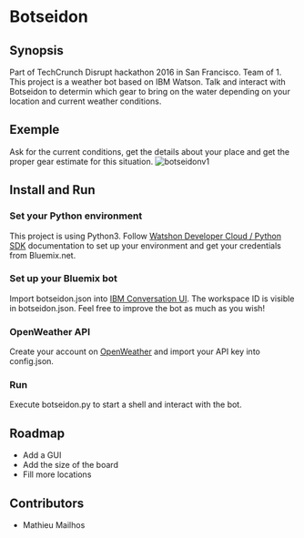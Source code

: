 # Botseidon

## Synopsis
Part of TechCrunch Disrupt hackathon 2016 in San Francisco. Team of 1. 
This project is a weather bot based on IBM Watson.
Talk and interact with Botseidon to determin which gear to bring on the water depending on your location and current weather conditions.

## Exemple
Ask for the current conditions, get the details about your place and get the proper gear estimate for this situation.
![botseidonv1](https://cloud.githubusercontent.com/assets/5645869/18419894/810a6d00-781a-11e6-8536-145e56b90a7c.png)


## Install and Run

### Set your Python environment
This project is using Python3. 
Follow [Watshon Developer Cloud / Python SDK](https://github.com/watson-developer-cloud/python-sdk) documentation to set up your environment and get your credentials from Bluemix.net.

### Set up your Bluemix bot
Import botseidon.json into [IBM Conversation UI](https://www.ibmwatsonconversation.com/).
The workspace ID is visible in botseidon.json. Feel free to improve the bot as much as you wish!

### OpenWeather API
Create your account on [OpenWeather](http://openweathermap.org) and import your API key into config.json.

### Run
Execute botseidon.py to start a shell and interact with the bot.


## Roadmap
- Add a GUI
- Add the size of the board
- Fill more locations

## Contributors
- Mathieu Mailhos
